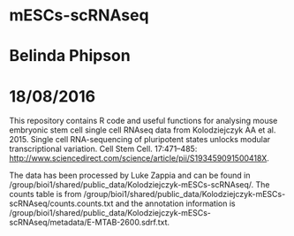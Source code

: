 # mESCs-scRNAseq
# Belinda Phipson
# 18/08/2016

This repository contains R code and useful functions for analysing mouse embryonic stem cell single cell RNAseq data from Kolodziejczyk AA et al. 2015. Single cell RNA-sequencing of pluripotent states unlocks modular transcriptional variation. Cell Stem Cell. 17:471–485:  http://www.sciencedirect.com/science/article/pii/S193459091500418X.

The data has been processed by Luke Zappia and can be found in /group/bioi1/shared/public_data/Kolodziejczyk-mESCs-scRNAseq/. 
The counts table is from /group/bioi1/shared/public_data/Kolodziejczyk-mESCs-scRNAseq/counts.counts.txt and the annotation information is /group/bioi1/shared/public_data/Kolodziejczyk-mESCs-scRNAseq/metadata/E-MTAB-2600.sdrf.txt.
